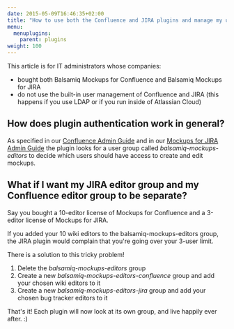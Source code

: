 ```yaml
---
date: 2015-05-09T16:46:35+02:00
title: "How to use both the Confluence and JIRA plugins and manage my users via LDAP or Atlassian Cloud"
menu:
  menuplugins:
    parent: plugins
weight: 100
---
```


This article is for IT administrators whose companies:

*   bought both Balsamiq Mockups for Confluence and Balsamiq Mockups for JIRA
*   do not use the built-in user management of Confluence and JIRA (this happens if you use LDAP or if you run inside of Atlassian Cloud)

## How does plugin authentication work in general? 

As specified in our [Confluence Admin Guide](http://support.balsamiq.com/customer/portal/articles/113839#users) and in our [Mockups for JIRA Admin Guide](http://support.balsamiq.com/customer/portal/articles/113844#users) the plugin looks for a user group called _balsamiq-mockups-editors_ to decide which users should have access to create and edit mockups.

## What if I want my JIRA editor group and my Confluence editor group to be separate? 

Say you bought a 10-editor license of Mockups for Confluence and a 3-editor license of Mockups for JIRA.

If you added your 10 wiki editors to the balsamiq-mockups-editors group, the JIRA plugin would complain that you're going over your 3-user limit.

There is a solution to this tricky problem!

1.  Delete the _balsamiq-mockups-editors_ group
2.  Create a new _balsamiq-mockups-editors-confluence_ group and add your chosen wiki editors to it
3.  Create a new _balsamiq-mockups-editors-jira_ group and add your chosen bug tracker editors to it

That's it! Each plugin will now look at its own group, and live happily ever after. :)
